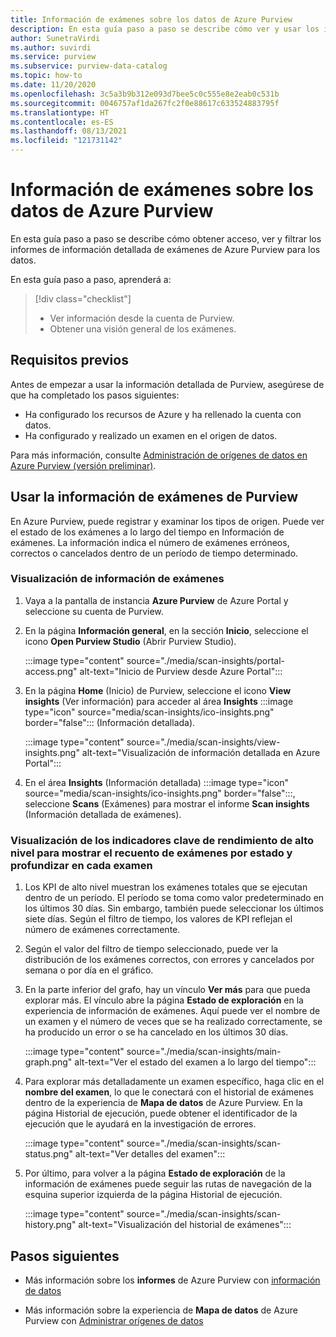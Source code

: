 ```yaml
---
title: Información de exámenes sobre los datos de Azure Purview
description: En esta guía paso a paso se describe cómo ver y usar los informes de información de exámenes de Purview sobre los datos.
author: SunetraVirdi
ms.author: suvirdi
ms.service: purview
ms.subservice: purview-data-catalog
ms.topic: how-to
ms.date: 11/20/2020
ms.openlocfilehash: 3c5a3b9b312e093d7bee5c0c555e8e2eab0c531b
ms.sourcegitcommit: 0046757af1da267fc2f0e88617c633524883795f
ms.translationtype: HT
ms.contentlocale: es-ES
ms.lasthandoff: 08/13/2021
ms.locfileid: "121731142"
---
```

# <a name="scan-insights-on-your-data-in-azure-purview"></a>Información de exámenes sobre los datos de Azure Purview

En esta guía paso a paso se describe cómo obtener acceso, ver y filtrar los informes de información detallada de exámenes de Azure Purview para los datos.

En esta guía paso a paso, aprenderá a:

> [!div class="checklist"]
> * Ver información desde la cuenta de Purview.
> * Obtener una visión general de los exámenes.

## <a name="prerequisites"></a>Requisitos previos

Antes de empezar a usar la información detallada de Purview, asegúrese de que ha completado los pasos siguientes:

* Ha configurado los recursos de Azure y ha rellenado la cuenta con datos.
* Ha configurado y realizado un examen en el origen de datos.

Para más información, consulte [Administración de orígenes de datos en Azure Purview (versión preliminar)](manage-data-sources.md).

## <a name="use-purview-scan-insights"></a>Usar la información de exámenes de Purview

En Azure Purview, puede registrar y examinar los tipos de origen. Puede ver el estado de los exámenes a lo largo del tiempo en Información de exámenes. La información indica el número de exámenes erróneos, correctos o cancelados dentro de un período de tiempo determinado.

### <a name="view-scan-insights"></a>Visualización de información de exámenes

1. Vaya a la pantalla de instancia **Azure Purview** de Azure Portal y seleccione su cuenta de Purview.

1. En la página **Información general**, en la sección **Inicio**, seleccione el icono **Open Purview Studio** (Abrir Purview Studio).

   :::image type="content" source="./media/scan-insights/portal-access.png" alt-text="Inicio de Purview desde Azure Portal":::

1. En la página **Home** (Inicio) de Purview, seleccione el icono **View insights** (Ver información) para acceder al área **Insights** :::image type="icon" source="media/scan-insights/ico-insights.png" border="false"::: (Información detallada).

   :::image type="content" source="./media/scan-insights/view-insights.png" alt-text="Visualización de información detallada en Azure Portal":::

1. En el área **Insights** (Información detallada) :::image type="icon" source="media/scan-insights/ico-insights.png" border="false":::, seleccione **Scans** (Exámenes) para mostrar el informe **Scan insights** (Información detallada de exámenes).

### <a name="view-high-level-kpis-to-show-count-of-scans-by-status-and-deep-dive-into-each-scan"></a>Visualización de los indicadores clave de rendimiento de alto nivel para mostrar el recuento de exámenes por estado y profundizar en cada examen
 
1. Los KPI de alto nivel muestran los exámenes totales que se ejecutan dentro de un período. El período se toma como valor predeterminado en los últimos 30 días. Sin embargo, también puede seleccionar los últimos siete días. Según el filtro de tiempo, los valores de KPI reflejan el número de exámenes correctamente.


1. Según el valor del filtro de tiempo seleccionado, puede ver la distribución de los exámenes correctos, con errores y cancelados por semana o por día en el gráfico.

1. En la parte inferior del grafo, hay un vínculo **Ver más** para que pueda explorar más. El vínculo abre la página **Estado de exploración** en la experiencia de información de exámenes. Aquí puede ver el nombre de un examen y el número de veces que se ha realizado correctamente, se ha producido un error o se ha cancelado en los últimos 30 días.

    :::image type="content" source="./media/scan-insights/main-graph.png" alt-text="Ver el estado del examen a lo largo del tiempo":::

4. Para explorar más detalladamente un examen específico, haga clic en el **nombre del examen**, lo que le conectará con el historial de exámenes dentro de la experiencia de **Mapa de datos** de Azure Purview. En la página Historial de ejecución, puede obtener el identificador de la ejecución que le ayudará en la investigación de errores.

    :::image type="content" source="./media/scan-insights/scan-status.png" alt-text="Ver detalles del examen":::

5. Por último, para volver a la página **Estado de exploración** de la información de exámenes puede seguir las rutas de navegación de la esquina superior izquierda de la página Historial de ejecución.

    :::image type="content" source="./media/scan-insights/scan-history.png" alt-text="Visualización del historial de exámenes"::: 

## <a name="next-steps"></a>Pasos siguientes

* Más información sobre los **informes** de Azure Purview con [información de datos](./concept-insights.md)

* Más información sobre la experiencia de **Mapa de datos** de Azure Purview con [Administrar orígenes de datos](./manage-data-sources.md)